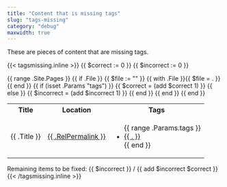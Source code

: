 ```yaml
---
title: "Content that is missing tags"
slug: "tags-missing"
category: "debug"
maxwidth: true
---
```


These are pieces of content that are missing tags.

{{< tagsmissing.inline >}}
{{ $correct := 0 }}
{{ $incorrect := 0 }}
<table>
  <tr>
    <th>Title</th>
    <th>Location</th>
    <th>Tags</th>
  </tr>
  {{ range .Site.Pages }}
    {{ if .File }}
      {{ $file := "" }}
      {{ with .File }}{{ $file = . }}{{ end }}
      {{ if (isset .Params "tags") }}
        {{ $correct = (add $correct 1) }}
      {{ else }}
        {{ $incorrect = (add $incorrect 1) }}
      {{ end }}
      <tr style="background-color: {{ if (isset .Params "tags") }}lightgreen{{ else }}lightpink{{ end }}">
        <td>{{ .Title }}</td>
        <td><a href="{{ .RelPermalink }}">{{ .RelPermalink }}</a></td>
        <td>
          <ul>
          {{ range .Params.tags }}
            <li><a href="{{ . }}">{{ . }}</a></li>
          {{ end }}
          </ul>
        </td>
      </tr>
    {{ end }}
  {{ end }}
</table>
Remaining items to be fixed: {{ $incorrect }} / {{ add $incorrect $correct }}
{{< /tagsmissing.inline >}}